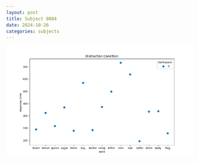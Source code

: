 ```yaml
---
layout: post
title: Subject 8004
date: 2024-10-26
categories: subjects
---
```


![](data/8004/run-25/8004_rt_acc_fuzzy_delay.png)
